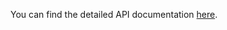 You can find the detailed API documentation [here](https://documenter.getpostman.com/view/30471091/2sA3rzLDBP#bcaa2ed6-62f6-4b7d-b344-bcb5bdd78168).
